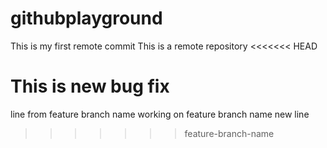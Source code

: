 # githubplayground
This is my first remote commit
This is a remote repository
<<<<<<< HEAD

This is new bug fix
=======
line from feature branch name
working on feature branch name new line
>>>>>>> feature-branch-name
